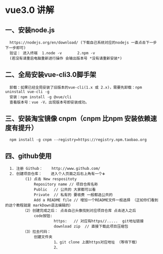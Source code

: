 # vue3.0 讲解
## 一、安装node.js    
      https://nodejs.org/en/download/ (下载自己系统对应的nodejs 一直点击下一步 下一步即可)
      验证： 进入终端  1.node -v       2.npm -v
      (若没有请重启电脑重新进行操作 会输出版本号 *没有请重新安装*)
## 二、全局安装vue-cli3.0脚手架
      卸载：如果已经全局安装了旧版本的vue-cli(1.x 或 2.x)，需要先卸载：npm uninstall vue-cli -g
      安装：npm install -g @vue/cli
      查看版本号：vue -V，出现版本号即安装成功。
## 三、安装淘宝镜像 cnpm（cnpm 比npm 安装依赖速度有提升）
      npm install -g cnpm --registry=https://registry.npm.taobao.org
## 四、github使用
      1. 注册 Github：    http://www.github.com/
      2. 创建项目仓库：    进入个人页面之后右上角有一个➕  
             (1) 点击 New respositoty
                 Repository name // 项目仓库名称
                 Public   // 公共的 大家都可以看
                 Private  // 私有的 要收费 一般都选公共的
                 Add a README file // 增加一个README文件一般选择 （正如你们看到的这个教程就是 markDown语法编辑的）
            （2）创建完成之后： 点击自己头像找到对应项目仓库 点击进入之后
                 code按钮:   
                          https:   // 对应有https//.....  git地址链接
                          download zip  // 直接下载此项目压缩包
            （3）拉去代码：
                 创建文件夹 
                          1、git clone 上面https对应地址 （等待下载）
                          2、
                 
                
              
